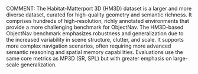 COMMENT: The Habitat-Matterport 3D (HM3D) dataset is a larger and more diverse dataset, curated for high-quality geometry and semantic richness. It comprises hundreds of high-resolution, richly annotated environments that provide a more challenging benchmark for ObjectNav. The HM3D-based ObjectNav benchmark emphasizes robustness and generalization due to the increased variability in scene structure, clutter, and scale. It supports more complex navigation scenarios, often requiring more advanced semantic reasoning and spatial memory capabilities. Evaluations use the same core metrics as MP3D (SR, SPL) but with greater emphasis on large-scale generalization.
